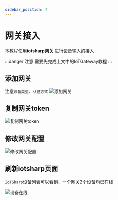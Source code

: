```yaml
---
sidebar_position: 4
---
```


# 网关接入

本教程使用**iotsharp网关** 进行设备输入的接入


:::danger 注意
需要先完成上文中的IoTGateway教程
:::

## 添加网关

注意`设备类型`、`认证方式`
![添加网关](/img/iotsharp/add-gateway.png)

## 复制网关token

![复制网关token](/img/iotsharp/gateway-token.png)


## 修改网关配置


![修改网关配置](/img/iotsharp/gateway-config.png)

## 刷新iotsharp页面

`IoTSharp`设备列表可以看到，一个网关2个设备均已在线

![设备在线](/img/iotsharp/gateway-online.png)
